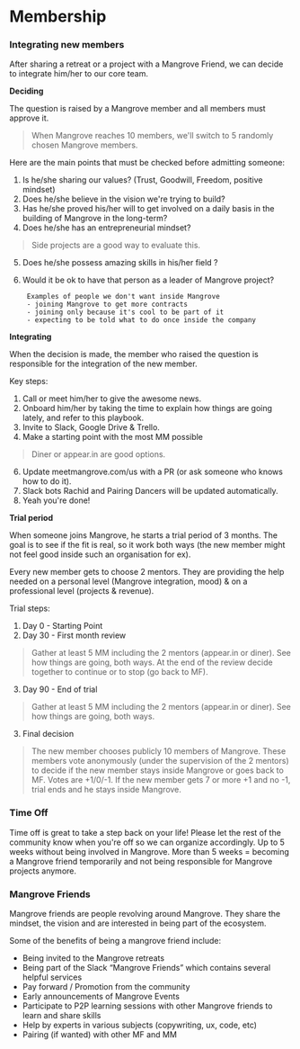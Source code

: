 # Membership


### Integrating new members

After sharing a retreat or a project with a Mangrove Friend, we can decide to integrate him/her to our core team.

**Deciding**

The question is raised by a Mangrove member and all members must approve it.


> When Mangrove reaches 10 members, we'll switch to 5 randomly chosen Mangrove members.

Here are the main points that must be checked before admitting someone:

1. Is he/she sharing our values? (Trust, Goodwill, Freedom, positive mindset)
2. Does he/she believe in the vision we're trying to build?
3. Has he/she proved his/her will to get involved on a daily basis in the building of Mangrove in the long-term?
4. Does he/she has an entrepreneurial mindset?
> Side projects are a good way to evaluate this.

5. Does he/she possess amazing skills in his/her field ?
6. Would it be ok to have that person as a leader of Mangrove project?

        Examples of people we don't want inside Mangrove
        - joining Mangrove to get more contracts
        - joining only because it's cool to be part of it
        - expecting to be told what to do once inside the company

**Integrating**

When the decision is made, the member who raised the question is responsible for the integration of the new member.

Key steps:

 1. Call or meet him/her to give the awesome news.
 2. Onboard him/her by taking the time to explain how things are going lately, and refer to this playbook.
 3. Invite to Slack, Google Drive & Trello.
 4. Make a starting point with the most MM possible
> Diner or appear.in are good options.

 6. Update meetmangrove.com/us with a PR (or ask someone who knows how to do it).
 6. Slack bots Rachid and Pairing Dancers will be updated automatically.
 7. Yeah you're done!

**Trial period**

When someone joins Mangrove, he starts a trial period of 3 months. The goal is to see if the fit is real, so it work both ways (the new member might not feel good inside such an organisation for ex).

Every new member gets to choose 2 mentors. They are providing the help needed on a personal level (Mangrove integration, mood) & on a professional level (projects & revenue).

Trial steps:

1. Day 0 - Starting Point
2. Day 30 - First month review
> Gather at least 5 MM including the 2 mentors (appear.in or diner). See how things are going, both ways. At the end of the review decide together to continue or to stop (go back to MF).

3. Day 90 - End of trial
> Gather at least 5 MM including the 2 mentors (appear.in or diner). See how things are going, both ways. 
3. Final decision
 > The new member chooses publicly 10 members of Mangrove. These members vote anonymously (under the supervision of the 2 mentors) to decide if the new member stays inside Mangrove or goes back to MF. Votes are +1/0/-1. If the new member gets 7 or more +1 and no -1, trial ends and he stays inside Mangrove.


### Time Off
Time off is great to take a step back on your life! Please let the rest of the community know when you're off so we can organize accordingly.
Up to 5 weeks without being involved in Mangrove.
More than 5 weeks = becoming a Mangrove friend temporarily and not being responsible for Mangrove projects anymore.



### Mangrove Friends
Mangrove friends are people revolving around Mangrove. They share the mindset, the vision and are interested in being part of the ecosystem. 

Some of the benefits of being a mangrove friend include:

- Being invited to the Mangrove retreats
- Being part of the Slack “Mangrove Friends” which contains several helpful services
- Pay forward / Promotion from the community
- Early announcements of Mangrove Events
- Participate to P2P learning sessions with other Mangrove friends to learn and share skills
- Help by experts in various subjects (copywriting, ux, code, etc)
- Pairing (if wanted) with other MF and MM
